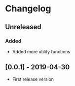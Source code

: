 # Changelog

## Unreleased
### Added
- Added more utility functions

## [0.0.1] - 2019-04-30
- First release version

